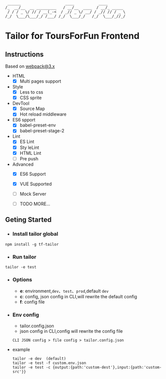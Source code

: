 ```
 ______                    ____           ____
/_  __/__  __ _________   / __/__  ____  / __/_ _____
 / / / _ \/ // / __(_-<  / _// _ \/ __/ / _// // / _ \
/_/  \___/\___/_/ /___/ /_/  \___/_/   /_/  \___/_//_/
```

# Tailor for ToursForFun Frontend

## Instructions
Based on webpack@3.x

- HTML
	- [x] Multi pages support

- Style
	- [x] Less to css
	- [x] CSS sprite

- DevTool
	- [x] Source Map
	- [x] Hot reload middleware

- ES6 spport
	- [x] babel-preset-env
	- [x] babel-preset-stage-2

- Lint
	- [x] ES Lint
	- [x] Sty leLint
	- [x] HTML Lint
	- [ ] Pre push

- Advanced
	- [x] ES6 Support
	- [x] VUE Supported
	- [ ] Mock Server
	- [ ] TODO MORE...


## Geting Started
- ### Install tailor global

```
npm install -g tf-tailor
```

- ### Run tailor

```
tailor -e test
```

- ### Options
	- **e**: environment,`dev`、`test`、`prod`,default `dev`
	- **c**: config, json config in CLI,will rewrite the default config
	- **f**: config file

- ### Env config
	- tailor.config.json
	- json config in CLI,config will rewrite the config file

	```
	CLI JSON config > file config > tailor.config.json
	```
- example

	```
	tailor -e dev  (default)
	tailor -e test -f custom.env.json
	tailor -e test -c {output:{path:'custom-dest'},input:{path:'custom-src'}}
	```
